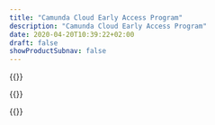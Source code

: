 ```yaml
---
title: "Camunda Cloud Early Access Program"
description: "Camunda Cloud Early Access Program"
date: 2020-04-20T10:39:22+02:00
draft: false
showProductSubnav: false
---
```



{{<highlight title="Camunda Cloud Early Access Program" >}}



{{</highlight>}}

{{<cloud-form>}}
